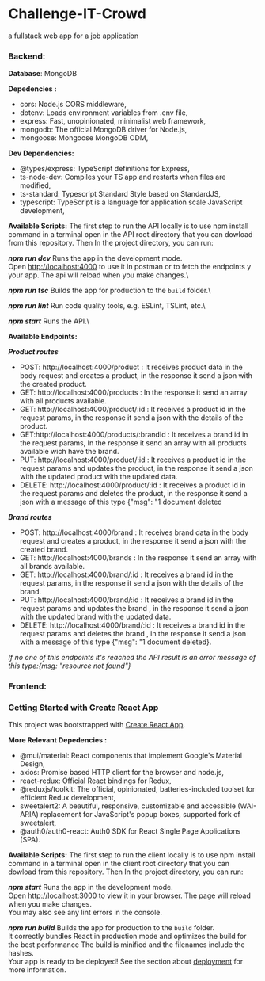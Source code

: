 
# **Challenge-IT-Crowd**
a fullstack web app for a job application

### Backend:
**Database**: MongoDB

**Depedencies :** 
 - cors: Node.js CORS middleware,
 - dotenv: Loads environment variables from .env file,
 - express: Fast, unopinionated, minimalist web framework,
 - mongodb: The official MongoDB driver for Node.js,
 - mongoose: Mongoose MongoDB ODM,

**Dev Dependencies:**
 - @types/express: TypeScript definitions for Express,
 - ts-node-dev: Compiles your TS app and restarts when files are modified,
 - ts-standard: Typescript Standard Style based on StandardJS,
 - typescript: TypeScript is a language for application scale JavaScript development,

**Available Scripts:**
The first step to run the API locally is to use npm install command in a terminal open in the API root directory that you can dowload from this repository.
Then In the project directory, you can run:

***npm run dev*** 
Runs the app in the development mode.\
Open [http://localhost:4000](http://localhost:4000) to use it in postman or to fetch the endpoints y your app.
The api will reload when you make changes.\

***npm run tsc*** 
Builds the app for production to the `build` folder.\

***npm run lint***
Run code quality tools, e.g. ESLint, TSLint, etc.\

***npm start***
Runs the API.\

**Available Endpoints:**

***Product routes***
 - POST: http://localhost:4000/product : It receives product data in the body request and creates a product, in the response it send a json with the created product.
 - GET: http://localhost:4000/products : In the response it send an array with all products available.
 - GET: http://localhost:4000/product/:id : It receives a product id in the request params, in the response it send a json with the details of the product.
 - GET:http://localhost:4000/products/:brandId : It receives a brand id in the request params, In the response it send an array with all products available wich have the brand.
 - PUT: http://localhost:4000/product/:id : It receives a product id in the request params and updates the product, in the response it send a json with the updated product with the updated data.
 - DELETE: http://localhost:4000/product/:id : It receives a product id in the request params and deletes the product,  in the response it send a json with a message of this type  {"msg": "1 document deleted

***Brand routes***
 - POST: http://localhost:4000/brand : It receives brand data in the body request and creates a product, in the response it send a json with the created brand.
 - GET: http://localhost:4000/brands : In the response it send an array with all brands available.
 - GET: http://localhost:4000/brand/:id : It receives a brand id in the request params, in the response it send a json with the details of the brand.
 - PUT: http://localhost:4000/brand/:id : It receives a brand id in the request params and updates the brand , in the response it send a json with the updated brand with the updated data.
 - DELETE: http://localhost:4000/brand/:id : It receives a brand id in the request params and deletes the brand ,  in the response it send a json with a message of this type  {"msg": "1 document deleted}.

*If no one of this endpoints it's reached the API result is an error message of this type:{msg: "resource not found"}*

### Frontend:
### Getting Started with Create React App  
This project was bootstrapped with [Create React App](https://github.com/facebook/create-react-app).

**More Relevant Depedencies :** 
 - @mui/material: React components that implement Google's Material Design,
 - axios: Promise based HTTP client for the browser and node.js,
 - react-redux: Official React bindings for Redux,
 - @reduxjs/toolkit: The official, opinionated, batteries-included toolset for efficient Redux development,
 - sweetalert2: A beautiful, responsive, customizable and accessible (WAI-ARIA) replacement for JavaScript's popup boxes, supported fork of sweetalert,
 - @auth0/auth0-react: Auth0 SDK for React Single Page Applications (SPA).

**Available Scripts:**
The first step to run the client locally is to use npm install command in a terminal open in the client root directory that you can dowload from this repository.
Then In the project directory, you can run:

***npm start***
Runs the app in the development mode.\
Open [http://localhost:3000](http://localhost:3000) to view it in your browser.
The page will reload when you make changes.\
You may also see any lint errors in the console.

***npm run build***
Builds the app for production to the `build` folder.\
It correctly bundles React in production mode and optimizes the build for the best performance
The build is minified and the filenames include the hashes.\
Your app is ready to be deployed!
See the section about [deployment](https://facebook.github.io/create-react-app/docs/deployment) for more information.

